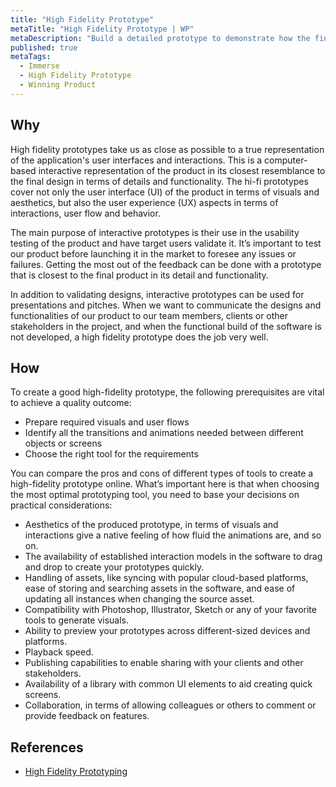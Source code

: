 ```yaml
---
title: "High Fidelity Prototype"
metaTitle: "High Fidelity Prototype | WP"
metaDescription: "Build a detailed prototype to demonstrate how the final product would operate and obtain feedback."
published: true
metaTags:
  - Immerse
  - High Fidelity Prototype
  - Winning Product 
---
```



## Why
High fidelity prototypes take us as close as possible to a true representation of the application's user interfaces and interactions. This is a computer-based interactive representation of the product in its closest resemblance to the final design in terms of details and functionality. The hi-fi prototypes cover not only the user interface (UI) of the product in terms of visuals and aesthetics, but also the user experience (UX) aspects in terms of interactions, user flow and behavior.

The main purpose of interactive prototypes is their use in the usability testing of the product and have target users validate it. It’s important to test our product before launching it in the market to foresee any issues or failures. Getting the most out of the feedback can be done with a prototype that is closest to the final product in its detail and functionality.

In addition to validating designs, interactive prototypes can be used for presentations and pitches. When we want to communicate the designs and functionalities of our product to our team members, clients or other stakeholders in the project, and when the functional build of the software is not developed, a high fidelity prototype does the job very well.



## How
To create a good high-fidelity prototype, the following prerequisites are vital to achieve a quality outcome: 

- Prepare required visuals and user flows
- Identify all the transitions and animations needed between different objects or screens 
- Choose the right tool for the requirements 

You can compare the pros and cons of different types of tools to create a high-fidelity prototype online. What’s important here is that when choosing the most optimal prototyping tool, you need to base your decisions on practical considerations:

- Aesthetics of the produced prototype, in terms of visuals and interactions give a native feeling of how fluid the animations are, and so on.
- The availability of established interaction models in the software to drag and drop to create your prototypes quickly.
- Handling of assets, like syncing with popular cloud-based platforms, ease of storing and searching assets in the software, and ease of updating all instances when changing the source asset.
- Compatibility with Photoshop, Illustrator, Sketch or any of your favorite tools to generate visuals.
- Ability to preview your prototypes across different-sized devices and platforms.
- Playback speed.
- Publishing capabilities to enable sharing with your clients and other stakeholders.
- Availability of a library with common UI elements to aid creating quick screens.
- Collaboration, in terms of allowing colleagues or others to comment or provide feedback on features.


## References
- [High Fidelity Prototyping](https://blog.prototypr.io/high-fidelity-prototyping-what-when-why-and-how-f5bbde6a7fd4)
